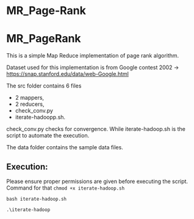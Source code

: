 # MR_Page-Rank
# MR_PageRank

This is a simple Map Reduce implementation of page rank algorithm.

Dataset used for this implementation is from Google contest 2002 -> https://snap.stanford.edu/data/web-Google.html

The src folder contains 6 files 
- 2 mappers, 
- 2 reducers, 
- check_conv.py 
- iterate-hadoopp.sh. 

check_conv.py checks for convergence. While iterate-hadoop.sh is the script to automate the execution.

The data folder contains the sample data files. 

## Execution:

Please ensure proper permissions are given before executing the script. Command for that 
```chmod +x iterate-hadoop.sh```

```
bash iterate-hadoop.sh 
```
```
.\iterate-hadoop
```

